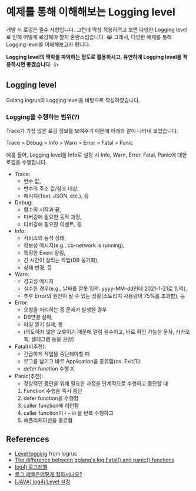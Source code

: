 # 예제를 통해 이해해보는 Logging level
개발 시 로깅은 필수 사항입니다. 그런데 막상 적용하려고 보면 다양한 Logging level로 인해 어떻게 로깅해야 할지 혼란스럽습니다. 😭 그래서, 다양한 예제를 통해 Logging level를 이해해보고자 합니다.

**Logging level의 맥락을 파악하는 정도로 활용하시고, 유연하게 Logging level을 적용하시면 좋겠습니다.** 👍  

## Logging level
Golang logrus의 Logging level을 바탕으로 작성하였습니다.

### Logging을 수행하는 범위(?)
Trace가 가장 많은 로깅 정보를 보여주기 때문에 아래와 같이 나타내 보았습니다.

Trace > Debug > Info > Warn > Error > Fatal > Panic

예를 들어, Logging level을 Info로 설정 시 Info, Warn, Error, Fatal, Panic에 대한 로깅을 수행합니다.

- Trace: 
  - 변수 값, 
  - 변수의 주소 값/참조 대상,
  - 메시지(Text, JSON, etc.), 등
- Debug: 
  - 함수의 시작과 끝,
  - 디버깅에 필요한 동작 과정,
  - 디버깅에 필요한 이벤트, 등
- Info: 
  - 서비스의 동작 상태,
  - 정보성 메시지(e.g., cb-network is running),
  - 특정한 Event 알림,
  - 긴 시간이 걸리는 작업(DB 동기화),
  - 상태 변경, 등
- Warn: 
  - 경고성 메시지
  - 실수한 경우(e.g., 날짜를 잘못 입력: yyyy-MM-dd인데 2021-1-21로 입력), 
  - 추후 Error의 원인이 될 수 있는 상황(스토리지 사용량이 75%를 초과함), 등
- Error: 
  - 요청을 처리하는 중 문제가 발생한 경우
  - DB연결 실패, 
  - 파일 열기 실패, 등
  - (의도하지 않은 오류이기 때문에 알림 필수이고, 바로 확인 가능한 문자, 카카오톡, 텔레그램 등을 권장)
- Fatal(비추천):
  - 긴급하게 작업을 중단해야할 때
  - 로그를 남기고 바로 Application을 종료함(os. Exit(1))
  - defer function 수행 X
- Panic(추천):
  - 정상적인 중단을 위해 필요한 과정을 단계적으로 수행하고 중단할 때
  1. Function 수행을 즉시 중단
  2. defer function을 수행함
  3. caller function에 리턴함
  4. caller function이 i ~ iii 을 반복 수행하고
  5. 애플리케이션을 종료함 

## References
- [Level logging](https://github.com/sirupsen/logrus#level-logging) from logrus
- [The difference between golang's log.Fatal() and panic() functions](https://www.programmersought.com/article/9019804586/)
- [log4j 로그레벨](https://mdj1234.tistory.com/63)
- [로그 레벨은어떻게 정하시나요?](https://kldp.org/node/118779)
- [[JAVA] log4j Level 설정](https://myblog.opendocs.co.kr/archives/950)